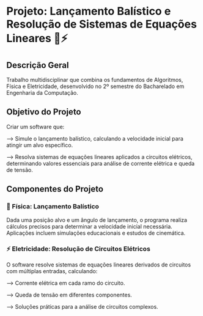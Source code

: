 # Projeto: Lançamento Balístico e Resolução de Sistemas de Equações Lineares 🚀⚡
## Descrição Geral
Trabalho multidisciplinar que combina os fundamentos de Algoritmos, Física e Eletricidade, desenvolvido no 2º semestre do Bacharelado em Engenharia da Computação.

## Objetivo do Projeto
Criar um software que:

--> Simule o lançamento balístico, calculando a velocidade inicial para atingir um alvo específico.

--> Resolva sistemas de equações lineares aplicados a circuitos elétricos, determinando valores essenciais para análise de corrente elétrica e queda de tensão.
## Componentes do Projeto
### 🎯 Física: Lançamento Balístico
Dada uma posição alvo e um ângulo de lançamento, o programa realiza cálculos precisos para determinar a velocidade inicial necessária.
Aplicações incluem simulações educacionais e estudos de cinemática.
### ⚡ Eletricidade: Resolução de Circuitos Elétricos
O software resolve sistemas de equações lineares derivados de circuitos com múltiplas entradas, calculando:

--> Corrente elétrica em cada ramo do circuito.

--> Queda de tensão em diferentes componentes.

--> Soluções práticas para a análise de circuitos complexos.
